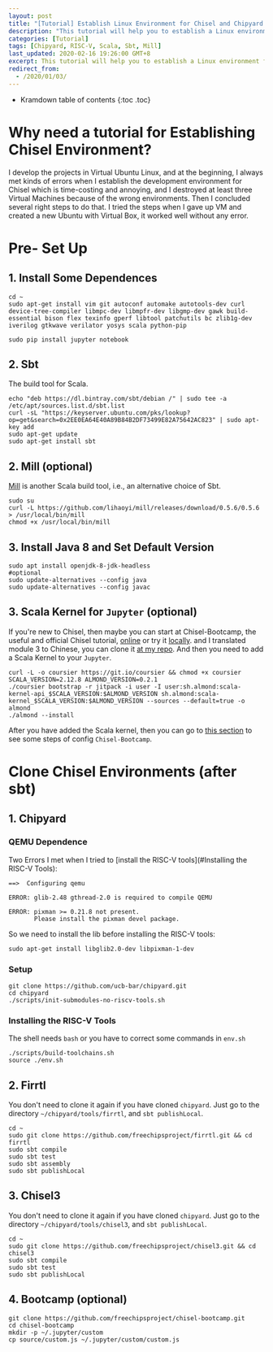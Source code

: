 ```yaml
---
layout: post
title: "[Tutorial] Establish Linux Environment for Chisel and Chipyard Developments"
description: "This tutorial will help you to establish a Linux environment for Chisel and Chipyard development quickly with little error."
categories: [Tutorial]
tags: [Chipyard, RISC-V, Scala, Sbt, Mill]
last_updated: 2020-02-16 19:26:00 GMT+8
excerpt: This tutorial will help you to establish a Linux environment for Chisel and Chipyard development quickly with little error.
redirect_from:
  - /2020/01/03/
---
```


* Kramdown table of contents
{:toc .toc}
# Why need a tutorial for Establishing Chisel Environment?

I develop the projects in Virtual Ubuntu Linux, and at the beginning, I always met kinds of errors when I establish the development environment for Chisel which is time-costing and annoying, and I destroyed at least three Virtual Machines because of the wrong environments. Then I concluded several right steps to do that. I tried the steps when I gave up VM and created a new Ubuntu with Virtual Box, it worked well without any error.

# Pre- Set Up

## 1. Install Some Dependences

```shell
cd ~
sudo apt-get install vim git autoconf automake autotools-dev curl device-tree-compiler libmpc-dev libmpfr-dev libgmp-dev gawk build-essential bison flex texinfo gperf libtool patchutils bc zlib1g-dev iverilog gtkwave verilator yosys scala python-pip

sudo pip install jupyter notebook
```

## 2. Sbt

The build tool for Scala.

```shell
echo "deb https://dl.bintray.com/sbt/debian /" | sudo tee -a /etc/apt/sources.list.d/sbt.list
curl -sL "https://keyserver.ubuntu.com/pks/lookup?op=get&search=0x2EE0EA64E40A89B84B2DF73499E82A75642AC823" | sudo apt-key add
sudo apt-get update
sudo apt-get install sbt
```

## 2. Mill (optional)

[Mill](https://github.com/lihaoyi/mill) is another Scala build tool, i.e., an alternative choice of Sbt.

```shell
sudo su
curl -L https://github.com/lihaoyi/mill/releases/download/0.5.6/0.5.6 > /usr/local/bin/mill
chmod +x /usr/local/bin/mill
```

## 3. Install Java 8 and Set Default Version

```shell
sudo apt install openjdk-8-jdk-headless
#optional
sudo update-alternatives --config java
sudo update-alternatives --config javac
```

## 3. Scala Kernel for `Jupyter` (optional)

If you're new to Chisel, then maybe you can start at Chisel-Bootcamp, the useful and official Chisel tutorial, [online](https://mybinder.org/v2/gh/freechipsproject/chisel-bootcamp/master) or try it [locally](https://github.com/freechipsproject/chisel-bootcamp). and I translated module 3 to Chinese, you can clone it [at my repo](https://github.com/SingularityKChen/chisel-bootcamp/tree/zh_cn). And then you need to add a Scala Kernel to your `Jupyter`.

```shell
curl -L -o coursier https://git.io/coursier && chmod +x coursier
SCALA_VERSION=2.12.8 ALMOND_VERSION=0.2.1
./coursier bootstrap -r jitpack -i user -I user:sh.almond:scala-kernel-api_$SCALA_VERSION:$ALMOND_VERSION sh.almond:scala-kernel_$SCALA_VERSION:$ALMOND_VERSION --sources --default=true -o almond
./almond --install
```

After you have added the Scala kernel, then you can go to [this section](#Bootcamp (optional)) to see some steps of config `Chisel-Bootcamp`.

# Clone Chisel Environments (after sbt)

## 1. Chipyard

### QEMU Dependence

Two Errors I met when I tried to [install the RISC-V tools](#Installing the RISC-V Tools):

```shell
==>  Configuring qemu

ERROR: glib-2.48 gthread-2.0 is required to compile QEMU

ERROR: pixman >= 0.21.8 not present.
       Please install the pixman devel package.
```

So we need to install the lib before installing the RISC-V tools:

```shell
sudo apt-get install libglib2.0-dev libpixman-1-dev
```

### Setup

```shell
git clone https://github.com/ucb-bar/chipyard.git
cd chipyard
./scripts/init-submodules-no-riscv-tools.sh
```

### Installing the RISC-V Tools

The shell needs `bash` or you have to correct some commands in `env.sh`
```shell
./scripts/build-toolchains.sh
source ./env.sh
```

## 2. Firrtl

You don't need to clone it again if you have cloned `chipyard`. Just go to the directory `~/chipyard/tools/firrtl`, and `sbt publishLocal`.

```shell
cd ~
sudo git clone https://github.com/freechipsproject/firrtl.git && cd firrtl
sudo sbt compile
sudo sbt test
sudo sbt assembly
sudo sbt publishLocal
```

## 3. Chisel3

You don't need to clone it again if you have cloned `chipyard`. Just go to the directory `~/chipyard/tools/chisel3`, and `sbt publishLocal`.

```shell
cd ~
sudo git clone https://github.com/freechipsproject/chisel3.git && cd chisel3
sudo sbt compile
sudo sbt test
sudo sbt publishLocal
```

## 4. Bootcamp (optional)

```shell
git clone https://github.com/freechipsproject/chisel-bootcamp.git
cd chisel-bootcamp
mkdir -p ~/.jupyter/custom
cp source/custom.js ~/.jupyter/custom/custom.js
```
